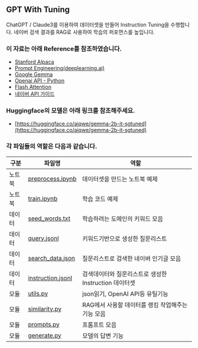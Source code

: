 ## GPT With Tuning
ChatGPT / Claude3를 이용하여 데이터셋을 만들어 Instruction Tuning을 수행합니다.
네이버 검색 결과를 RAG로 사용하여 학습의 퍼포먼스를 높입니다.

### 이 자료는 아래 Reference를 참조하였습니다.
+ [Stanford Alpaca](https://github.com/tatsu-lab/stanford_alpaca)
+ [Prompt Engineering(deeplearning.ai)](https://www.deeplearning.ai/short-courses/chatgpt-prompt-engineering-for-developers)
+ [Google Gemma](https://huggingface.co/google/gemma-2b-it)
+ [Openai API - Python](https://github.com/openai/openai-python)
+ [Flash Attention](https://github.com/Dao-AILab/flash-attention)
+ [네이버 API 가이드](https://developers.naver.com/docs/common/openapiguide/)

### Huggingface의 모델은 아래 링크를 참조해주세요.
+ [https://huggingface.co/aiqwe/gemma-2b-it-sgtuned](https://huggingface.co/aiqwe/gemma-2b-it-sgtuned)

### 각 파일들의 역할은 다음과 같습니다.
|구분|파일명|역할|
|-|-|-|
|노트북|[preprocess.ipynb](preprocess.ipynb)|데이터셋을 만드는 노트북 예제|
|노트북|[train.ipynb](train.ipynb)|학습 코드 예제|
|데이터|[seed_words.txt](seed_words.txt)|학습하려는 도메인의 키워드 모음|
|데이터|[query.jsonl](query.jsonl)|키워드기반으로 생성한 질문리스트|
|데이터|[search_data.json](search_data.json)|질문리스트로 검색한 네이버 인기글 모음|
|데이터|[instruction.jsonl](instruction.jsonl)|검색데이터와 질문리스트로 생성한 Instruction 데이터셋|
|모듈|[utils.py](utils.py)|json읽기, OpenAI API등 유틸기능|
|모듈|[similarity.py](similarity.py)|RAG에서 사용할 데이터를 랭킹 작업해주는 기능 모음|
|모듈|[prompts.py](prompts.py)|프롬프트 모음|
|모듈|[generate.py](generate.py)|모델의 답변 기능|
